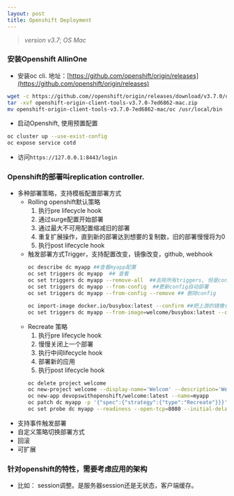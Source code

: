 ```yaml
---
layout: post
title: Openshift Deployment
---
```


> _version v3.7_; _OS Mac_

### 安装Openshift AllinOne
- 安装oc cli. 地址：[https://github.com/openshift/origin/releases](https://github.com/openshift/origin/releases)
```bash
wget -c https://github.com//openshift/origin/releases/download/v3.7.0/openshift-origin-client-tools-v3.7.0-7ed6862-mac.zip
tar -xvf openshift-origin-client-tools-v3.7.0-7ed6862-mac.zip
mv openshift-origin-client-tools-v3.7.0-7ed6862-mac/oc /usr/local/bin
```
- 启动Openshift, 使用预置配置
```bash
oc cluster up --use-exist-config
oc expose service cotd
```
- 访问`https://127.0.0.1:8443/login`

### Openshift的部署叫replication controller.
- 多种部署策略，支持模板配置部署方式
  - Rolling openshift默认策略
    1. 执行pre lifecycle hook
    2. 通过surge配置开始部署
    3. 通过最大不可用配置缩减旧的部署
    4. 重复扩展操作，直到新的部署达到想要的复制数，旧的部署慢慢将为0
    5. 执行post lifecycle hook
  - 触发部署方式Trigger，支持配置改变，镜像改变，github, webhook
    ```bash
    oc describe dc myapp ##查看myapp配置
    oc set triggers dc myapp  ## 查看
    oc set triggers dc myapp --remove-all  ##去除所有triggers, 但是config trigger auto=false
    oc set triggers dc myapp --from-config  ##更新config自动部署
    oc set triggers dc myapp --from-config --remove ## 删除config
    ``` 
    ```bash
    oc import-image docker.io/busybox:latest --confirm ##把上游的镜像仓库镜像加入本地命名空间
    oc set triggers dc myapp --from-image=welcome/busybox:latest --containers=myapp ##image 更新部署
    ```
  - Recreate 策略
    1. 执行pre lifecycle hook
    2. 慢慢关闭上一个部署
    3. 执行中间lifecycle hook
    4. 部署新的应用
    5. 执行post lifecycle hook
    ```bash
    oc delete project welcome
    oc new-project welcome --display-name='Welcom' --description='Welcome'
    oc new-app devopswithopenshift/welcome:latest --name=myapp
    oc patch dc myapp -p '{"spec":{"strategy":{"type":"Recreate"}}}'
    oc set probe dc myapp --readiness --open-tcp=8080 --initial-delay-seconds=5 --timeout-second=5
    ```
- 支持事件触发部署
- 自定义策略切换部署方式
- 回滚
- 可扩展

### 针对openshift的特性，需要考虑应用的架构
- 比如： session调整。是服务器session还是无状态，客户端缓存。
